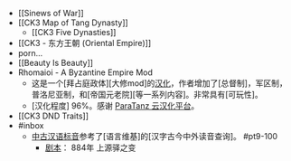 - [[Sinews of War]]
- [[CK3 Map of Tang Dynasty]]
    - [[CK3 Five Dynasties]]
- [[CK3 - 东方王朝 (Oriental Empire)]]
- porn...
- [[Beauty Is Beauty]]
- Rhomaioi - A Byzantine Empire Mod
    - 这是一个[拜占庭政体][大修mod]的[汉化](https://bbs.52pcgame.net/forum.php?mod=viewthread&tid=347033)，作者增加了[总督制]，军区制， 普洛尼亚制，和[帝国元老院][等一系列内容]。非常具有[可玩性]。
    - [汉化程度] 96%。感谢 [ParaTanz 云汉化平台](((vy42gM-f0)))。
- [[CK3 DND Traits]]
- #inbox
    - [中古汉语标音](https://steamcommunity.com/sharedfiles/filedetails/?id=2389456906&searchtext=miller)参考了[语言维基]的[汉字古今中外读音查询]。 #pt9-100
        - [剧本](https://steamcommunity.com/sharedfiles/filedetails/?id=2447249644)：
884年 上源驿之变

